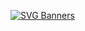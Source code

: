 [![SVG Banners](https://svg-banners.vercel.app/api?type=glitch&text1=Milad%20Amini&width=800&height=400)](https://github.com/0ZMilad/0ZMilad)

